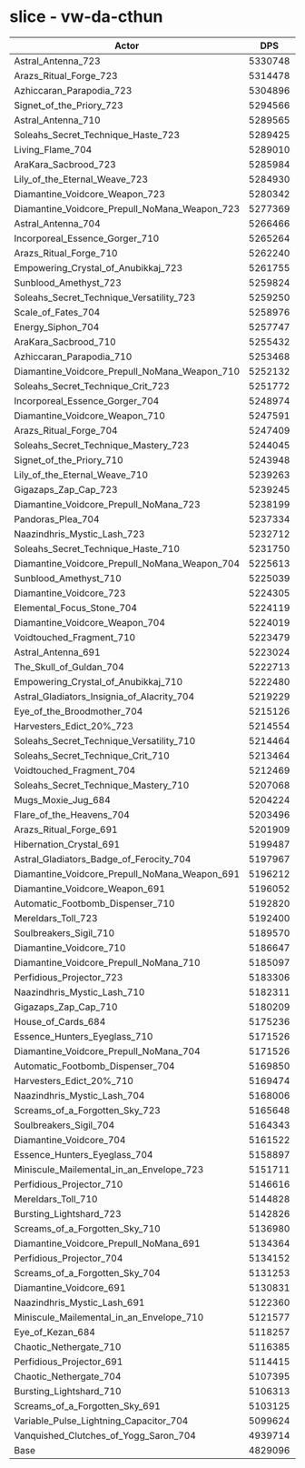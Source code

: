 # slice - vw-da-cthun
| Actor | DPS | Increase |
|---|:---:|:---:|
|Astral_Antenna_723|5330748|10.39%|
|Arazs_Ritual_Forge_723|5314478|10.05%|
|Azhiccaran_Parapodia_723|5304896|9.85%|
|Signet_of_the_Priory_723|5294566|9.64%|
|Astral_Antenna_710|5289565|9.54%|
|Soleahs_Secret_Technique_Haste_723|5289425|9.53%|
|Living_Flame_704|5289010|9.52%|
|AraKara_Sacbrood_723|5285984|9.46%|
|Lily_of_the_Eternal_Weave_723|5284930|9.44%|
|Diamantine_Voidcore_Weapon_723|5280342|9.34%|
|Diamantine_Voidcore_Prepull_NoMana_Weapon_723|5277369|9.28%|
|Astral_Antenna_704|5266466|9.06%|
|Incorporeal_Essence_Gorger_710|5265264|9.03%|
|Arazs_Ritual_Forge_710|5262240|8.97%|
|Empowering_Crystal_of_Anubikkaj_723|5261755|8.96%|
|Sunblood_Amethyst_723|5259824|8.92%|
|Soleahs_Secret_Technique_Versatility_723|5259250|8.91%|
|Scale_of_Fates_704|5258976|8.90%|
|Energy_Siphon_704|5257747|8.88%|
|AraKara_Sacbrood_710|5255432|8.83%|
|Azhiccaran_Parapodia_710|5253468|8.79%|
|Diamantine_Voidcore_Prepull_NoMana_Weapon_710|5252132|8.76%|
|Soleahs_Secret_Technique_Crit_723|5251772|8.75%|
|Incorporeal_Essence_Gorger_704|5248974|8.69%|
|Diamantine_Voidcore_Weapon_710|5247591|8.67%|
|Arazs_Ritual_Forge_704|5247409|8.66%|
|Soleahs_Secret_Technique_Mastery_723|5244045|8.59%|
|Signet_of_the_Priory_710|5243948|8.59%|
|Lily_of_the_Eternal_Weave_710|5239263|8.49%|
|Gigazaps_Zap_Cap_723|5239245|8.49%|
|Diamantine_Voidcore_Prepull_NoMana_723|5238199|8.47%|
|Pandoras_Plea_704|5237334|8.45%|
|Naazindhris_Mystic_Lash_723|5232712|8.36%|
|Soleahs_Secret_Technique_Haste_710|5231750|8.34%|
|Diamantine_Voidcore_Prepull_NoMana_Weapon_704|5225613|8.21%|
|Sunblood_Amethyst_710|5225039|8.20%|
|Diamantine_Voidcore_723|5224305|8.18%|
|Elemental_Focus_Stone_704|5224119|8.18%|
|Diamantine_Voidcore_Weapon_704|5224019|8.18%|
|Voidtouched_Fragment_710|5223479|8.17%|
|Astral_Antenna_691|5223024|8.16%|
|The_Skull_of_Guldan_704|5222713|8.15%|
|Empowering_Crystal_of_Anubikkaj_710|5222480|8.15%|
|Astral_Gladiators_Insignia_of_Alacrity_704|5219229|8.08%|
|Eye_of_the_Broodmother_704|5215126|7.99%|
|Harvesters_Edict_20%_723|5214554|7.98%|
|Soleahs_Secret_Technique_Versatility_710|5214464|7.98%|
|Soleahs_Secret_Technique_Crit_710|5213464|7.96%|
|Voidtouched_Fragment_704|5212469|7.94%|
|Soleahs_Secret_Technique_Mastery_710|5207068|7.83%|
|Mugs_Moxie_Jug_684|5204224|7.77%|
|Flare_of_the_Heavens_704|5203496|7.75%|
|Arazs_Ritual_Forge_691|5201909|7.72%|
|Hibernation_Crystal_691|5199487|7.67%|
|Astral_Gladiators_Badge_of_Ferocity_704|5197967|7.64%|
|Diamantine_Voidcore_Prepull_NoMana_Weapon_691|5196212|7.60%|
|Diamantine_Voidcore_Weapon_691|5196052|7.60%|
|Automatic_Footbomb_Dispenser_710|5192820|7.53%|
|Mereldars_Toll_723|5192400|7.52%|
|Soulbreakers_Sigil_710|5189570|7.46%|
|Diamantine_Voidcore_710|5186647|7.40%|
|Diamantine_Voidcore_Prepull_NoMana_710|5185097|7.37%|
|Perfidious_Projector_723|5183306|7.33%|
|Naazindhris_Mystic_Lash_710|5182311|7.31%|
|Gigazaps_Zap_Cap_710|5180209|7.27%|
|House_of_Cards_684|5175236|7.17%|
|Essence_Hunters_Eyeglass_710|5171526|7.09%|
|Diamantine_Voidcore_Prepull_NoMana_704|5171526|7.09%|
|Automatic_Footbomb_Dispenser_704|5169850|7.06%|
|Harvesters_Edict_20%_710|5169474|7.05%|
|Naazindhris_Mystic_Lash_704|5168006|7.02%|
|Screams_of_a_Forgotten_Sky_723|5165648|6.97%|
|Soulbreakers_Sigil_704|5164343|6.94%|
|Diamantine_Voidcore_704|5161522|6.88%|
|Essence_Hunters_Eyeglass_704|5158897|6.83%|
|Miniscule_Mailemental_in_an_Envelope_723|5151711|6.68%|
|Perfidious_Projector_710|5146616|6.58%|
|Mereldars_Toll_710|5144828|6.54%|
|Bursting_Lightshard_723|5142826|6.50%|
|Screams_of_a_Forgotten_Sky_710|5136980|6.38%|
|Diamantine_Voidcore_Prepull_NoMana_691|5134364|6.32%|
|Perfidious_Projector_704|5134152|6.32%|
|Screams_of_a_Forgotten_Sky_704|5131253|6.26%|
|Diamantine_Voidcore_691|5130831|6.25%|
|Naazindhris_Mystic_Lash_691|5122360|6.07%|
|Miniscule_Mailemental_in_an_Envelope_710|5121577|6.06%|
|Eye_of_Kezan_684|5118257|5.99%|
|Chaotic_Nethergate_710|5116385|5.95%|
|Perfidious_Projector_691|5114415|5.91%|
|Chaotic_Nethergate_704|5107395|5.76%|
|Bursting_Lightshard_710|5106313|5.74%|
|Screams_of_a_Forgotten_Sky_691|5103125|5.67%|
|Variable_Pulse_Lightning_Capacitor_704|5099624|5.60%|
|Vanquished_Clutches_of_Yogg_Saron_704|4939714|2.29%|
|Base|4829096|0.00%|
